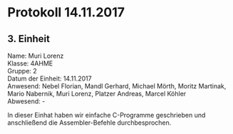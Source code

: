 # Protokoll 14.11.2017
## 3. Einheit

Name: Muri Lorenz <br>
Klasse: 4AHME <br>
Gruppe: 2 <br>
Datum der Einheit: 14.11.2017 <br>
Anwesend: Nebel Florian, Mandl Gerhard, Michael Mörth, Moritz Martinak, Mario Nabernik, Muri Lorenz, Platzer Andreas, Marcel Köhler <br>
Abwesend: - <br>

In dieser Einhat haben wir einfache C-Programme geschrieben und anschließend die Assembler-Befehle durchbesprochen.

